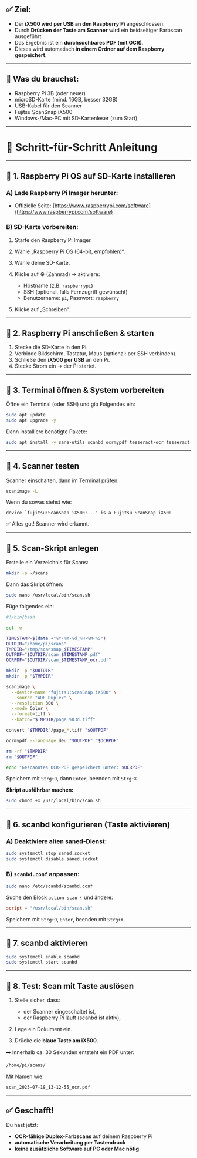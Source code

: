 ## ✅ Ziel:

* Der **iX500 wird per USB an den Raspberry Pi** angeschlossen.
* Durch **Drücken der Taste am Scanner** wird ein beidseitiger Farbscan ausgeführt.
* Das Ergebnis ist ein **durchsuchbares PDF (mit OCR)**.
* Dieses wird automatisch **in einem Ordner auf dem Raspberry gespeichert**.

---

## 🧰 Was du brauchst:

* Raspberry Pi 3B (oder neuer)
* microSD-Karte (mind. 16GB, besser 32GB)
* USB-Kabel für den Scanner
* Fujitsu ScanSnap iX500
* Windows-/Mac-PC mit SD-Kartenleser (zum Start)

---

# 🧾 **Schritt-für-Schritt Anleitung**

---

## 🔹 1. Raspberry Pi OS auf SD-Karte installieren

### A) Lade Raspberry Pi Imager herunter:

* Offizielle Seite: [https://www.raspberrypi.com/software](https://www.raspberrypi.com/software)

### B) SD-Karte vorbereiten:

1. Starte den Raspberry Pi Imager.
2. Wähle „Raspberry Pi OS (64-bit, empfohlen)“.
3. Wähle deine SD-Karte.
4. Klicke auf ⚙️ (Zahnrad) → aktiviere:

    * Hostname (z.B. `raspberrypi`)
    * SSH (optional, falls Fernzugriff gewünscht)
    * Benutzername: `pi`, Passwort: `raspberry`
5. Klicke auf „Schreiben“.

---

## 🔹 2. Raspberry Pi anschließen & starten

1. Stecke die SD-Karte in den Pi.
2. Verbinde Bildschirm, Tastatur, Maus (optional: per SSH verbinden).
3. Schließe den **iX500 per USB** an den Pi.
4. Stecke Strom ein → der Pi startet.

---

## 🔹 3. Terminal öffnen & System vorbereiten

Öffne ein Terminal (oder SSH) und gib Folgendes ein:

```bash
sudo apt update
sudo apt upgrade -y
```

Dann installiere benötigte Pakete:

```bash
sudo apt install -y sane-utils scanbd ocrmypdf tesseract-ocr tesseract-ocr-de imagemagick ghostscript
```

---

## 🔹 4. Scanner testen

Scanner einschalten, dann im Terminal prüfen:

```bash
scanimage -L
```

Wenn du sowas siehst wie:

```
device `fujitsu:ScanSnap iX500:...' is a Fujitsu ScanSnap iX500
```

✅ Alles gut! Scanner wird erkannt.

---

## 🔹 5. Scan-Skript anlegen

Erstelle ein Verzeichnis für Scans:

```bash
mkdir -p ~/scans
```

Dann das Skript öffnen:

```bash
sudo nano /usr/local/bin/scan.sh
```

Füge folgendes ein:

```bash
#!/bin/bash

set -e

TIMESTAMP=$(date +"%Y-%m-%d_%H-%M-%S")
OUTDIR="/home/pi/scans"
TMPDIR="/tmp/scansnap_$TIMESTAMP"
OUTPDF="$OUTDIR/scan_$TIMESTAMP.pdf"
OCRPDF="$OUTDIR/scan_$TIMESTAMP_ocr.pdf"

mkdir -p "$OUTDIR"
mkdir -p "$TMPDIR"

scanimage \
  --device-name "fujitsu:ScanSnap iX500" \
  --source "ADF Duplex" \
  --resolution 300 \
  --mode Color \
  --format=tiff \
  --batch="$TMPDIR/page_%03d.tiff"

convert "$TMPDIR"/page_*.tiff "$OUTPDF"

ocrmypdf --language deu "$OUTPDF" "$OCRPDF"

rm -rf "$TMPDIR"
rm "$OUTPDF"

echo "Gescanntes OCR-PDF gespeichert unter: $OCRPDF"
```

Speichern mit `Strg+O`, dann `Enter`, beenden mit `Strg+X`.

**Skript ausführbar machen:**

```bash
sudo chmod +x /usr/local/bin/scan.sh
```

---

## 🔹 6. scanbd konfigurieren (Taste aktivieren)

### A) Deaktiviere alten saned-Dienst:

```bash
sudo systemctl stop saned.socket
sudo systemctl disable saned.socket
```

### B) `scanbd.conf` anpassen:

```bash
sudo nano /etc/scanbd/scanbd.conf
```

Suche den Block `action scan {` und ändere:

```conf
script = "/usr/local/bin/scan.sh"
```

Speichern mit `Strg+O`, `Enter`, beenden mit `Strg+X`.

---

## 🔹 7. scanbd aktivieren

```bash
sudo systemctl enable scanbd
sudo systemctl start scanbd
```

---

## 🔹 8. Test: Scan mit Taste auslösen

1. Stelle sicher, dass:

    * der Scanner eingeschaltet ist,
    * der Raspberry Pi läuft (scanbd ist aktiv),
2. Lege ein Dokument ein.
3. Drücke die **blaue Taste am iX500**.

➡️ Innerhalb ca. 30 Sekunden entsteht ein PDF unter:

```bash
/home/pi/scans/
```

Mit Namen wie:

```
scan_2025-07-18_13-12-55_ocr.pdf
```

---

## ✅ Geschafft!

Du hast jetzt:

* **OCR-fähige Duplex-Farbscans** auf deinem Raspberry Pi
* **automatische Verarbeitung per Tastendruck**
* **keine zusätzliche Software auf PC oder Mac nötig**
